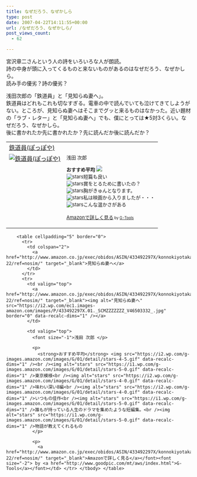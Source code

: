 ```yaml
---
title: なぜだろう、なぜかしら
type: post
date: 2007-04-22T14:11:55+00:00
url: /なぜだろう、なぜかしら/
post_views_count:
  - 62

---
```

宮沢章二さんという人の詩をいろいろな人が朗読。  
詩の中身が頭に入ってくるものと来ないものがあるのはなぜだろう、なぜかしら。  
読み手の優劣？詩の優劣？

浅田次郎の「鉄道員」と「見知らぬ妻へ」。  
鉄道員はどれもこれも切なすぎる。電車の中で読んでいても泣けてきてしようがない。ところが、見知らぬ妻へはそこまでグッと来るものはなかった。近い題材の「ラブ・レター」と「見知らぬ妻へ」でも、僕にとっては★5対3くらい。なぜだろう、なぜかしら。  
後に書かれたか先に書かれたか？先に読んだか後に読んだか？

<table cellpadding="5" border="0">
  <tr>
    <td colspan="2">
      <a href="http://www.amazon.co.jp/exec/obidos/ASIN/4087471713/konnokiyotaka-22/ref=nosim/" target="_blank">鉄道員(ぽっぽや)</a>
    </td>
  </tr>
  
  <tr>
    <td valign="top">
      <a href="http://www.amazon.co.jp/exec/obidos/ASIN/4087471713/konnokiyotaka-22/ref=nosim/" target="_blank"><img alt="鉄道員(ぽっぽや)" src="https://i2.wp.com/ec1.images-amazon.com/images/P/4087471713.09._SCMZZZZZZZ_V45718446_.jpg" border="0" data-recalc-dims="1" /></a>
    </td>
    <td valign="top">
      <font size="-1">浅田 次郎 </p>
      <p>
        <strong>おすすめ平均</strong> <img src="https://i2.wp.com/g-images.amazon.com/images/G/01/detail/stars-4-5.gif" data-recalc-dims="1" /><br /><img alt="stars" src="https://i2.wp.com/g-images.amazon.com/images/G/01/detail/stars-4-0.gif" data-recalc-dims="1" />短篇も良い<br /><img alt="stars" src="https://i0.wp.com/g-images.amazon.com/images/G/01/detail/stars-1-0.gif" data-recalc-dims="1" />賞をとるために書いたの？<br /><img alt="stars" src="https://i2.wp.com/g-images.amazon.com/images/G/01/detail/stars-4-0.gif" data-recalc-dims="1" />胸がきゅんとなります。<br /><img alt="stars" src="https://i1.wp.com/g-images.amazon.com/images/G/01/detail/stars-5-0.gif" data-recalc-dims="1" />私は映画から入りましたが・・・<br /><img alt="stars" src="https://i1.wp.com/g-images.amazon.com/images/G/01/detail/stars-5-0.gif" data-recalc-dims="1" />こんな温かさがある
      </p>
      <p>
        <a href="http://www.amazon.co.jp/exec/obidos/ASIN/4087471713/konnokiyotaka-22/ref=nosim/" target="_blank">Amazonで詳しく見る</a></font><font size="-2"> by <a href="http://www.goodpic.com/mt/aws/index.html">G-Tools</a></font></td> </tr> </tbody> </table> 
        
        <table cellpadding="5" border="0">
          <tr>
            <td colspan="2">
              <a href="http://www.amazon.co.jp/exec/obidos/ASIN/433492297X/konnokiyotaka-22/ref=nosim/" target="_blank">見知らぬ妻へ</a>
            </td>
          </tr>
          <tr>
            <td valign="top">
              <a href="http://www.amazon.co.jp/exec/obidos/ASIN/433492297X/konnokiyotaka-22/ref=nosim/" target="_blank"><img alt="見知らぬ妻へ" src="https://i2.wp.com/ec1.images-amazon.com/images/P/433492297X.01._SCMZZZZZZZ_V46503332_.jpg" border="0" data-recalc-dims="1" /></a>
            </td>
            
            <td valign="top">
              <font size="-1">浅田 次郎 </p> 
              
              <p>
                <strong>おすすめ平均</strong> <img src="https://i2.wp.com/g-images.amazon.com/images/G/01/detail/stars-4-5.gif" data-recalc-dims="1" /><br /><img alt="stars" src="https://i1.wp.com/g-images.amazon.com/images/G/01/detail/stars-5-0.gif" data-recalc-dims="1" />東京模様<br /><img alt="stars" src="https://i2.wp.com/g-images.amazon.com/images/G/01/detail/stars-4-0.gif" data-recalc-dims="1" />味わい深い8編<br /><img alt="stars" src="https://i2.wp.com/g-images.amazon.com/images/G/01/detail/stars-4-0.gif" data-recalc-dims="1" />いつもの佳作<br /><img alt="stars" src="https://i1.wp.com/g-images.amazon.com/images/G/01/detail/stars-5-0.gif" data-recalc-dims="1" />誰もが持っている人生のドラマを集めたような短編集。<br /><img alt="stars" src="https://i1.wp.com/g-images.amazon.com/images/G/01/detail/stars-5-0.gif" data-recalc-dims="1" />物語が教えてくれるもの
              </p>
              
              <p>
                <a href="http://www.amazon.co.jp/exec/obidos/ASIN/433492297X/konnokiyotaka-22/ref=nosim/" target="_blank">Amazonで詳しく見る</a></font><font size="-2"> by <a href="http://www.goodpic.com/mt/aws/index.html">G-Tools</a></font></td> </tr> </tbody> </table>